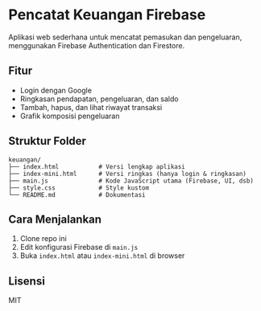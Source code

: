 # Pencatat Keuangan Firebase

Aplikasi web sederhana untuk mencatat pemasukan dan pengeluaran, menggunakan Firebase Authentication dan Firestore.

## Fitur

- Login dengan Google
- Ringkasan pendapatan, pengeluaran, dan saldo
- Tambah, hapus, dan lihat riwayat transaksi
- Grafik komposisi pengeluaran

## Struktur Folder

```
keuangan/
├── index.html           # Versi lengkap aplikasi
├── index-mini.html      # Versi ringkas (hanya login & ringkasan)
├── main.js              # Kode JavaScript utama (Firebase, UI, dsb)
├── style.css            # Style kustom
└── README.md            # Dokumentasi
```

## Cara Menjalankan

1. Clone repo ini
2. Edit konfigurasi Firebase di `main.js`
3. Buka `index.html` atau `index-mini.html` di browser

## Lisensi

MIT
